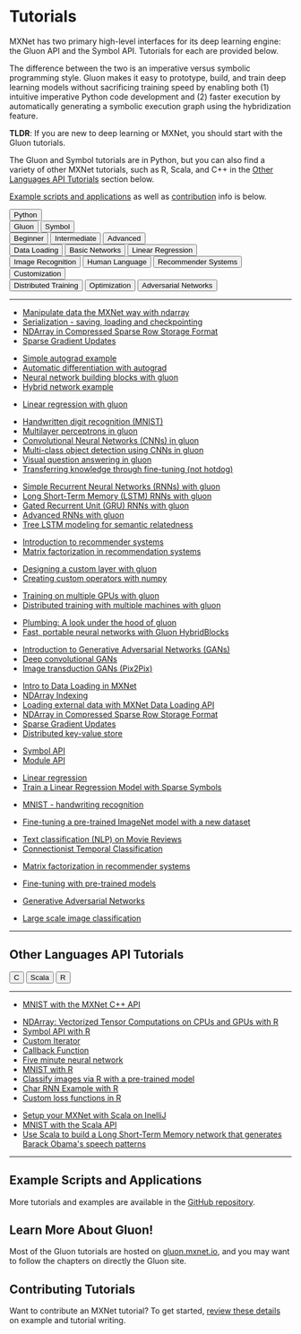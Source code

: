 # Tutorials

MXNet has two primary high-level interfaces for its deep learning engine: the Gluon API and the Symbol API. Tutorials for each are provided below.

The difference between the two is an imperative versus symbolic programming style. Gluon makes it easy to prototype, build, and train deep learning models without sacrificing training speed by enabling both (1) intuitive imperative Python code development and (2) faster execution by automatically generating a symbolic execution graph using the hybridization feature.

**TLDR**: If you are new to deep learning or MXNet, you should start with the Gluon tutorials.

The Gluon and Symbol tutorials are in Python, but you can also find a variety of other MXNet tutorials, such as R, Scala, and C++ in the [Other Languages API Tutorials](#other-mxnet-api-tutorials) section below.

[Example scripts and applications](#example-scripts-and-applications) as well as [contribution](#contributing-tutorials) info is below.

<script type="text/javascript" src='../_static/js/options.js'></script>


<div class="btn-group opt-group" role="group">
  <button type="button" class="btn btn-default opt active">Python</button>
</div>

<!-- Gluon vs Symbol -->
<div class="btn-group opt-group" role="group">
  <button type="button" class="btn btn-default opt active">Gluon</button>
  <button type="button" class="btn btn-default opt">Symbol</button>
</div>


<!-- Levels -->
<div class="gluon symbol">
<div class="btn-group opt-group" role="group">
  <button type="button" class="btn btn-default opt active">Beginner</button>
  <button type="button" class="btn btn-default opt">Intermediate</button>
  <button type="button" class="btn btn-default opt">Advanced</button>
</div>
</div>


<!-- Beginner Topics -->
<div class="beginner">
<div class="btn-group opt-group" role="group">
  <button type="button" class="btn btn-default opt active">Data Loading</button>
  <button type="button" class="btn btn-default opt">Basic Networks</button>
  <button type="button" class="btn btn-default opt">Linear Regression</button>
</div>
</div>


<!-- Intermediate Topics -->
<div class="intermediate">
<div class="btn-group opt-group" role="group">
  <button type="button" class="btn btn-default opt active">Image Recognition</button>
  <button type="button" class="btn btn-default opt">Human Language</button>
  <button type="button" class="btn btn-default opt">Recommender Systems</button>
  <button type="button" class="btn btn-default opt">Customization</button>
</div>
</div>


<!-- Advanced Topics -->
<div class="advanced">
<div class="btn-group opt-group" role="group">
  <button type="button" class="btn btn-default opt active">Distributed Training</button>
  <button type="button" class="btn btn-default opt">Optimization</button>
  <button type="button" class="btn btn-default opt">Adversarial Networks</button>
</div>
</div>
<!-- END - Main Menu -->
<hr>

<div class="gluon">
<div class="beginner">


<div class="data-loading">

- [Manipulate data the MXNet way with ndarray](http://gluon.mxnet.io/chapter01_crashcourse/ndarray.html)
- [Serialization - saving, loading and checkpointing](http://gluon.mxnet.io/chapter03_deep-neural-networks/serialization.html)
- [NDArray in Compressed Sparse Row Storage Format](http://mxnet.incubator.apache.org/tutorials/sparse/csr.html)
- [Sparse Gradient Updates](http://mxnet.incubator.apache.org/tutorials/sparse/row_sparse.html)
</div>


<div class="basic-networks">

- [Simple autograd example](http://mxnet.incubator.apache.org/tutorials/gluon/autograd.html)
- [Automatic differentiation with autograd](http://gluon.mxnet.io/chapter01_crashcourse/autograd.html)
- [Neural network building blocks with gluon](http://mxnet.incubator.apache.org/tutorials/gluon/gluon.html)
- [Hybrid network example](http://mxnet.incubator.apache.org/tutorials/gluon/hybrid.html)
</div>

<div class="linear-regression">

- [Linear regression with gluon](http://gluon.mxnet.io/chapter02_supervised-learning/linear-regression-gluon.html)
</div>

</div> <!--end of beginner-->


<div class="intermediate">


<div class="image-recognition">

- [Handwritten digit recognition (MNIST)](http://mxnet.incubator.apache.org/tutorials/gluon/mnist.html)
- [Multilayer perceptrons in gluon](http://gluon.mxnet.io/chapter03_deep-neural-networks/mlp-gluon.html)
- [Convolutional Neural Networks (CNNs) in gluon](http://gluon.mxnet.io/chapter04_convolutional-neural-networks/cnn-gluon.html)
- [Multi-class object detection using CNNs in gluon](http://gluon.mxnet.io/chapter04_convolutional-neural-networks/cnn-gluon.html)
- [Visual question answering in gluon](http://gluon.mxnet.io/chapter08_computer-vision/visual-question-answer.html)
- [Transferring knowledge through fine-tuning (not hotdog)](http://gluon.mxnet.io/chapter08_computer-vision/fine-tuning.html)
</div>


<div class="human-language">

- [Simple Recurrent Neural Networks (RNNs) with gluon](http://gluon.mxnet.io/chapter05_recurrent-neural-networks/simple-rnn.html)
- [Long Short-Term Memory (LSTM) RNNs with gluon](http://gluon.mxnet.io/chapter05_recurrent-neural-networks/lstm-scratch.html)
- [Gated Recurrent Unit (GRU) RNNs with gluon](http://gluon.mxnet.io/chapter05_recurrent-neural-networks/gru-scratch.html)
- [Advanced RNNs with gluon](http://gluon.mxnet.io/chapter05_recurrent-neural-networks/rnns-gluon.html)
- [Tree LSTM modeling for semantic relatedness](http://gluon.mxnet.io/chapter09_natural-language-processing/tree-lstm.html)
</div>


<div class="recommender-systems">

- [Introduction to recommender systems](http://gluon.mxnet.io/chapter11_recommender-systems/intro-recommender-systems.html)
- [Matrix factorization in recommendation systems](http://mxnet.incubator.apache.org/tutorials/python/matrix_factorization.html)
</div>


<div class="customization">

- [Designing a custom layer with gluon](http://gluon.mxnet.io/chapter03_deep-neural-networks/custom-layer.html)
- [Creating custom operators with numpy](http://mxnet.incubator.apache.org/tutorials/gluon/customop.html)
</div>

</div> <!--end of intermediate-->


<div class="advanced">


<div class="distributed-training">

- [Training on multiple GPUs with gluon](http://gluon.mxnet.io/chapter07_distributed-learning/multiple-gpus-gluon.html)
- [Distributed training with multiple machines with gluon](http://gluon.mxnet.io/chapter07_distributed-learning/training-with-multiple-machines.html)
</div>


<div class="optimization">

- [Plumbing: A look under the hood of gluon](http://gluon.mxnet.io/chapter03_deep-neural-networks/plumbing.html)
- [Fast, portable neural networks with Gluon HybridBlocks](http://gluon.mxnet.io/chapter07_distributed-learning/hybridize.html)
</div>


<div class="adversarial-networks">

- [Introduction to Generative Adversarial Networks (GANs)](http://gluon.mxnet.io/chapter14_generative-adversarial-networks/gan-intro.html)
- [Deep convolutional GANs](http://gluon.mxnet.io/chapter14_generative-adversarial-networks/dcgan.html)
- [Image transduction GANs (Pix2Pix)](http://gluon.mxnet.io/chapter14_generative-adversarial-networks/pixel2pixel.html)
</div>

</div> <!--end of advanced-->
</div> <!--end of gluon-->


<div class="symbol">


<div class="python">


<div class="beginner">


<div class="data-loading">

- [Intro to Data Loading in MXNet](http://mxnet.incubator.apache.org/tutorials/basic/ndarray.html)
- [NDArray Indexing](http://mxnet.incubator.apache.org/tutorials/basic/ndarray_indexing.html)
- [Loading external data with MXNet Data Loading API](http://mxnet.incubator.apache.org/tutorials/basic/data.html)
- [NDArray in Compressed Sparse Row Storage Format](http://mxnet.incubator.apache.org/tutorials/sparse/csr.html)
- [Sparse Gradient Updates](http://mxnet.incubator.apache.org/tutorials/sparse/row_sparse.html)
- [Distributed key-value store](http://mxnet.incubator.apache.org/tutorials/python/kvstore.html)
</div>


<div class="basic-networks">

- [Symbol API](http://mxnet.incubator.apache.org/tutorials/basic/symbol.html)
- [Module API](http://mxnet.incubator.apache.org/tutorials/basic/module.html)
</div>


<div class="linear-regression">

- [Linear regression](http://mxnet.incubator.apache.org/tutorials/python/linear-regression.html)
- [Train a Linear Regression Model with Sparse Symbols](http://mxnet.incubator.apache.org/tutorials/sparse/train.html)
</div>


</div> <!--end of beginner-->


<div class="intermediate">


<div class="image-recognition">

- [MNIST - handwriting recognition](http://mxnet.incubator.apache.org/tutorials/python/mnist.html)
<!-- broken #9532
- [Image recognition](http://mxnet.incubator.apache.org/tutorials/python/predict_image.html)
-->

- [Fine-tuning a pre-trained ImageNet model with a new dataset](http://mxnet.incubator.apache.org/faq/finetune.html)
</div>


<div class="human-language">

- [Text classification (NLP) on Movie Reviews](http://mxnet.incubator.apache.org/tutorials/nlp/cnn.html)
- [Connectionist Temporal Classification](http://mxnet.incubator.apache.org/tutorials/speech_recognition/ctc.html)
</div>


<div class="recommender-systems">

- [Matrix factorization in recommender systems](http://mxnet.incubator.apache.org/tutorials/python/matrix_factorization.html)
</div>


<div class="customization">

- [Fine-tuning with pre-trained models](http://mxnet.incubator.apache.org/faq/finetune.html)
</div>

</div> <!--end of intermediate-->


<div class="advanced">


<div class="adversarial-networks">

- [Generative Adversarial Networks](http://mxnet.incubator.apache.org/tutorials/unsupervised_learning/gan.html)
</div>


<div class="distributed-training">

- [Large scale image classification](http://mxnet.incubator.apache.org/tutorials/vision/large_scale_classification.html)
</div>


</div> <!--end of advanced-->

</div> <!--end of python-->


</div> <!--end of symbol-->




<hr>

## Other Languages API Tutorials


<div class="btn-group opt-group" role="group">
  <button type="button" class="btn btn-default opt active">C</button>
  <button type="button" class="btn btn-default opt">Scala</button>
  <button type="button" class="btn btn-default opt">R</button>
</div>
<hr>

<div class="c">

- [MNIST with the MXNet C++ API](http://mxnet.incubator.apache.org/tutorials/c%2B%2B/basics.html)
</div> <!--end of c++-->


<div class="r">

- [NDArray: Vectorized Tensor Computations on CPUs and GPUs with R](http://mxnet.incubator.apache.org/tutorials/r/ndarray.html)
- [Symbol API with R](http://mxnet.incubator.apache.org/tutorials/r/symbol.html)
- [Custom Iterator](http://mxnet.incubator.apache.org/tutorials/r/CustomIterator.html)
- [Callback Function](http://mxnet.incubator.apache.org/tutorials/r/CallbackFunction.html)
- [Five minute neural network](http://mxnet.incubator.apache.org/tutorials/r/fiveMinutesNeuralNetwork.html)
- [MNIST with R](http://mxnet.incubator.apache.org/tutorials/r/mnistCompetition.html)
- [Classify images via R with a pre-trained model](http://mxnet.incubator.apache.org/tutorials/r/classifyRealImageWithPretrainedModel.html)
- [Char RNN Example with R](http://mxnet.incubator.apache.org/tutorials/r/charRnnModel.html)
- [Custom loss functions in R](http://mxnet.incubator.apache.org/tutorials/r/CustomLossFunction.html)


</div> <!--end of r-->


<div class="scala">

- [Setup your MXNet with Scala on InelliJ](http://mxnet.incubator.apache.org/tutorials/scala/mxnet_scala_on_intellij.html)
- [MNIST with the Scala API](http://mxnet.incubator.apache.org/tutorials/scala/mnist.html)
- [Use Scala to build a Long Short-Term Memory network that generates Barack Obama's speech patterns](http://mxnet.incubator.apache.org/tutorials/scala/char_lstm.html)
</div>

<hr>


## Example Scripts and Applications

More tutorials and examples are available in the [GitHub repository](https://github.com/apache/incubator-mxnet/tree/master/example).


## Learn More About Gluon!

Most of the Gluon tutorials are hosted on [gluon.mxnet.io](http://gluon.mxnet.io), and you may want to follow the chapters on directly the Gluon site.


## Contributing Tutorials

Want to contribute an MXNet tutorial? To get started, [review these details](https://github.com/apache/incubator-mxnet/tree/master/example#contributing) on example and tutorial writing.
